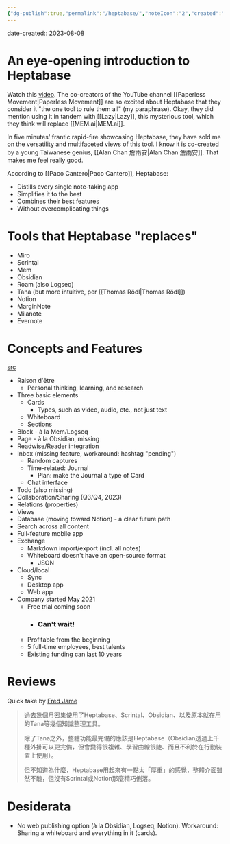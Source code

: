```yaml
---
{"dg-publish":true,"permalink":"/heptabase/","noteIcon":"2","created":"","updated":""}
---
```


date-created:: 2023-08-08
# An eye-opening introduction to Heptabase

Watch this [video](https://www.youtube.com/watch?v=66Bn4xrshog&t=1169s). The co-creators of the YouTube channel [[Paperless Movement\|Paperless Movement]] are so excited about Heptabase that they consider it "the one tool to rule them all" (my paraphrase). Okay, they did mention using it in tandem with [[Lazy\|Lazy]], this mysterious tool, which they think will replace [[MEM.ai\|MEM.ai]].

In five minutes' frantic rapid-fire showcasing Heptabase, they have sold me on the versatility and multifaceted views of this tool. I know it is co-created by a young Taiwanese genius, [[Alan Chan 詹雨安\|Alan Chan 詹雨安]]. That makes me feel really good.

According to [[Paco Cantero\|Paco Cantero]], Heptabase:
- Distills every single note-taking app
- Simplifies it to the best
- Combines their best features
- Without overcomplicating things
# Tools that Heptabase "replaces"

- Miro
- Scrintal
- Mem
- Obsidian
- Roam (also Logseq)
- Tana (but more intuitive, per [[Thomas Rödl\|Thomas Rödl]])
- Notion
- MarginNote
- Milanote
- Evernote
# Concepts and Features
[src](https://www.youtube.com/watch?v=IW4dROklMzE)
- Raison d'être
	- Personal thinking, learning, and research
- Three basic elements
	- Cards
		- Types, such as video, audio, etc., not just text
	- Whiteboard
	- Sections
- Block - à la Mem/Logseq
- Page - à la Obsidian, missing
- Readwise/Reader integration
- Inbox (missing feature, workaround: hashtag "pending")
	- Random captures
	- Time-related: Journal
		- Plan: make the Journal a type of Card
	- Chat interface
- Todo (also missing)
- Collaboration/Sharing (Q3/Q4, 2023)
- Relations (properties)
- Views
- Database (moving toward Notion) - a clear future path
- Search across all content
- Full-feature mobile app
- Exchange
	- Markdown import/export (incl. all notes)
	- Whiteboard doesn't have an open-source format
		- JSON
- Cloud/local
	- Sync
	- Desktop app
	- Web app
- Company started May 2021
	- Free trial coming soon
		- ### Can't wait!
	- Profitable from the beginning
	- 5 full-time employees, best talents
	- Existing funding can last 10 years 
# Reviews

Quick take by [Fred Jame](https://www.facebook.com/thefredjame/posts/pfbid0Go5JYdsUCSPCg6nUme2not4JbodUxGxxSwuPdcF4ESRPEUuk5oBLYaeBqAXaftsSl)

> 過去幾個月密集使用了Heptabase、Scrintal、Obsidian、以及原本就在用的Tana等幾個知識整理工具。
> 
> 除了Tana之外，整體功能最完備的應該是Heptabase（Obsidian透過上千種外掛可以更完備，但會變得很複雜、學習曲線很陡、而且不利於在行動裝置上使用）。
> 
> 但不知道為什麼，Heptabase用起來有一點太「厚重」的感覺，整體介面雖然不醜，但沒有Scrintal或Notion那麼精巧俐落。

# Desiderata

- No web publishing option (à la Obsidian, Logseq, Notion). Workaround: Sharing a whiteboard and everything in it (cards).